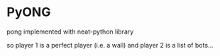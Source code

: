 # PyONG
pong implemented with neat-python library

so player 1 is a perfect player (i.e. a wall)
and player 2 is a list of bots...     
